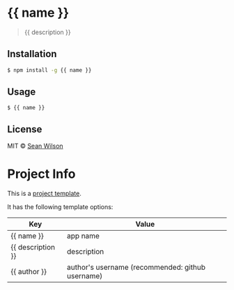 # {{ name }}

> {{ description }}

## Installation

```sh
$ npm install -g {{ name }}
```

## Usage

```shell
$ {{ name }}
```

## License

MIT © [Sean Wilson](https://imsean.me)

# Project Info

This is a [project template](https://github.com/seanc/project).

It has the following template options:

| Key               | Value                                            |
|-------------------|--------------------------------------------------|
| {{ name }}        | app name                                         |
| {{ description }} | description                                      |
| {{ author }}      | author's username (recommended: github username) |

